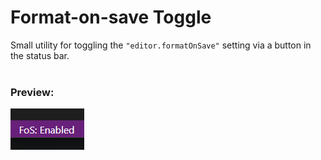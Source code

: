 # Format-on-save Toggle
Small utility for toggling the `"editor.formatOnSave"` setting via a button in the status bar.
<br/><br/>

### Preview:
![Preview](resources/preview.png)